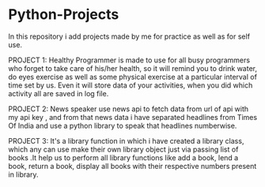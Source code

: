 # Python-Projects
In this repository i add projects made by me for practice as well as for self use. 

PROJECT 1:
Healthy Programmer is made to use for all busy programmers who forget to take care of his/her health, so it will remind you to drink water, do eyes exercise as well as some physical exercise at a particular interval of time set by us. Even it will store data of your activities, when you did which activity all are saved in log file.

PROJECT 2:
News speaker use news api to fetch data from url of api with my api key , and from that news data i have separated headlines from Times Of India and use a python library to speak that headlines numberwise.

PROJECT 3:
It's a library function in which i have created a library class, which any can use make their own library object just via passing list of books .It help us to perform all library functions like add a book, lend a book, return a book, display all books with their respective numbers present in library.
